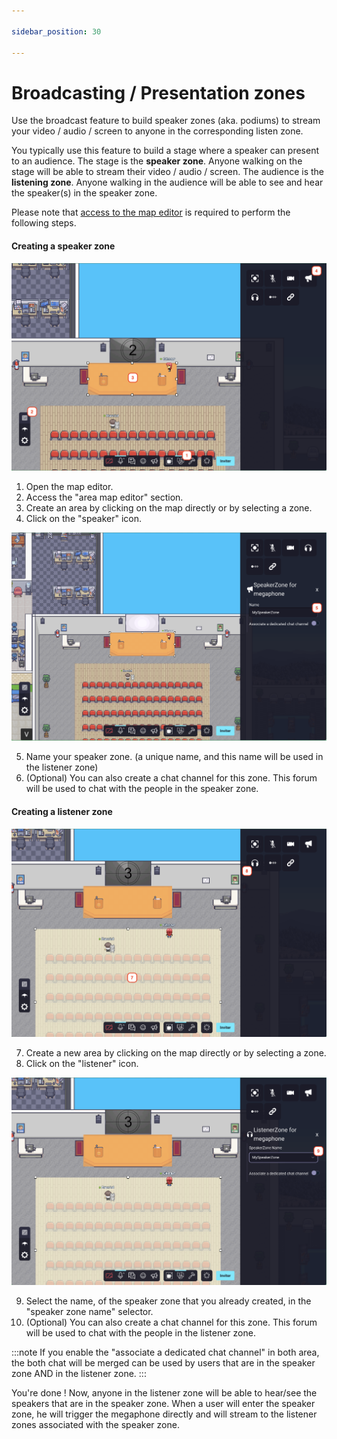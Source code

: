 ```yaml
---

sidebar_position: 30

---
```


# Broadcasting / Presentation zones

Use the broadcast feature to build speaker zones (aka. podiums) to stream your video / audio / screen to anyone
in the corresponding listen zone.

You typically use this feature to build a stage where a speaker can present to an audience.
The stage is the **speaker zone**. Anyone walking on the stage will be able to stream their video / audio / screen.
The audience is the **listening zone**. Anyone walking in the audience will be able to see and hear the speaker(s) in
the speaker zone.

Please note that [access to the map editor](../access.md) is required to perform the following steps.

#### Creating a speaker zone

![](../../images/editor/megaphone_speaker_1.png)

1. Open the map editor.
2. Access the "area map editor" section.
3. Create an area by clicking on the map directly or by selecting a zone. 
4. Click on the "speaker" icon.

![](../../images/editor/megaphone_speaker_2.png)

5. Name your speaker zone. (a unique name, and this name will be used in the listener zone)
6. (Optional) You can also create a chat channel for this zone. This forum will be used to chat with the people in the speaker zone.

#### Creating a listener zone

![](../../images/editor/megaphone_listener_1.png)

7. Create a new area by clicking on the map directly or by selecting a zone.
8. Click on the "listener" icon.

![](../../images/editor/megaphone_listener_2.png)

9. Select the name, of the speaker zone that you already created, in the "speaker zone name" selector.
10. (Optional) You can also create a chat channel for this zone. This forum will be used to chat with the people in the listener zone.

:::note
If you enable the "associate a dedicated chat channel" in both area, the both chat will be merged can be used by users that are in the speaker zone AND in the listener zone.
:::

You're done ! Now, anyone in the listener zone will be able to hear/see the speakers that are in the speaker zone.
When a user will enter the speaker zone, he will trigger the megaphone directly and will stream to the listener zones associated with the speaker zone.